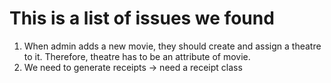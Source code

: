 # This is a list of issues we found

1. When admin adds a new movie, they should create and assign a theatre to it. Therefore, theatre has to be an attribute of movie. 
2. We need to generate receipts -> need a receipt class 
